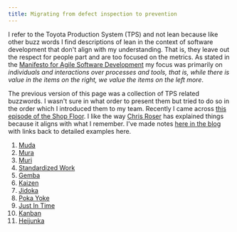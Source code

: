 ```yaml
---
title: Migrating from defect inspection to prevention
---
```


I refer to the Toyota Production System (TPS) and not lean because like other buzz words I find descriptions of lean in the context of software development that don't align with my understanding. That is, they leave out the respect for people part and are too focused on the metrics. 
As stated in the [Manifesto for Agile Software Development](https://agilemanifesto.org/) my focus was primarily on *individuals and interactions over processes and tools, that is, while there is value in the items on the right, we value the items on the left more*.

The previous version of this page was a collection of TPS related buzzwords.
I wasn't sure in what order to present them but tried to do so in the order which I introduced them to my team.
Recently I came across [this episode of the Shop Floor](https://open.spotify.com/episode/14Nbr9nPnIhBYsYlXJY3xI).
I like the way [Chris Roser](https://www.allaboutlean.com/christoph-roser/) has explained things because it aligns with what I remember.
I've made notes [here in the blog](/sheepdogblog/jekyll/update/2025/07/24/creating-pull-in-your-factory) with links back to detailed examples here.

1. [Muda](Muda)
2. [Mura](Mura)
3. [Muri](Muri)
4. [Standardized Work](Standardized%20Work)
5. [Gemba](Gemba)
6. [Kaizen](Kaizen)
7. [Jidoka](Jidoka)
8. [Poka Yoke](Poka%20Yoke)
9. [Just In Time](Just%20In%20Time)
10. [Kanban](Kanban)
11. [Heijunka](Heijunka)